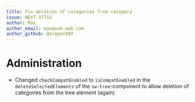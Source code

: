 ```yaml
---
title: Fix deletion of categories from category
issue: NEXT-37713
author: Max
author_email: max@swk-web.com
author_github: @aragon999
---
```

# Administration
* Changed `checkCompatEnabled` to `isCompatEnabled` in the `deleteSelectedElements` of the `sw-tree`-component to allow deletion of categories from the tree element (again)
